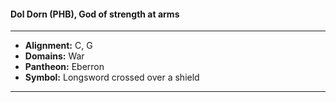 #### Dol Dorn (PHB), God of strength at arms
___

- **Alignment:** C, G
- **Domains:** War
- **Pantheon:** Eberron
- **Symbol:** Longsword crossed over a shield
___
